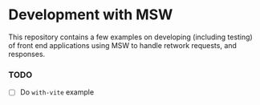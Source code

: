 # Development with MSW

This repository contains a few examples on developing (including testing) of front end applications using MSW to handle retwork requests, and responses.

### TODO

- [ ] Do `with-vite` example
